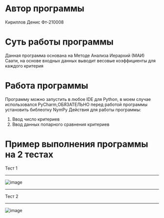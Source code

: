 # Автор программы
Кириллов Денис Фт-210008
# Суть работы программы
Данная программа основана на Методе Анализа Иерархий (МАИ) Саати, на основе входных данных выводит весовые коэффициенты для каждого критерия
# Работа программы 
Программу можно запустить в любое IDE для Python, в моем случае использовался PyCharm,ОБЯЗАТЕЛЬНО перед работой программы установить библеотку NymPy
Действия для работы программы:
1) Ввод число критериев
2) Ввод данных попарного сравнения критериев
# Пример выполнения программы на 2 тестах
Тест 1
___
![image](https://user-images.githubusercontent.com/113837843/197474543-07dc85dc-2a42-4aa1-a8d5-a1fb7b618ef5.png)

___
Тест 2
___
![image](https://user-images.githubusercontent.com/113837843/197474595-dc335087-1fd0-47cb-bb2a-1e7beda9e12e.png)
